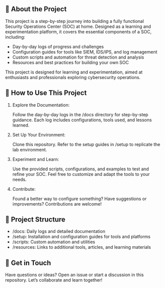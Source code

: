 
## 📖 About the Project

This project is a step-by-step journey into building a fully functional Security Operations Center (SOC) at home. Designed as a learning and experimentation platform, it covers the essential components of a SOC, including:

- Day-by-day logs of progress and challenges
- Configuration guides for tools like SIEM, IDS/IPS, and log management
- Custom scripts and automation for threat detection and analysis
- Resources and best practices for building your own SOC

This project is designed for learning and experimentation, aimed at enthusiasts and professionals exploring cybersecurity operations.



## 🚀 How to Use This Project

1. Explore the Documentation:
    
    Follow the day-by-day logs in the /docs directory for step-by-step guidance.
    Each log includes configurations, tools used, and lessons learned.

2. Set Up Your Environment:
  
    Clone this repository.
    Refer to the setup guides in /setup to replicate the lab environment.

3. Experiment and Learn:
    
    Use the provided scripts, configurations, and examples to test and refine your SOC.
    Feel free to customize and adapt the tools to your needs.

4. Contribute:
   
    Found a better way to configure something? Have suggestions or improvements? Contributions are welcome!


## 📂 Project Structure

- /docs: Daily logs and detailed documentation
- /setup: Installation and configuration guides for tools and platforms
- /scripts: Custom automation and utilities
- /resources: Links to additional tools, articles, and learning materials


## 💬 Get in Touch
Have questions or ideas? Open an issue or start a discussion in this repository. Let’s collaborate and learn together!

